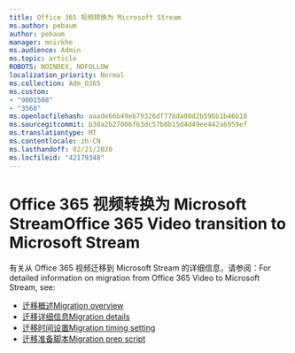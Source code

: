 ```yaml
---
title: Office 365 视频转换为 Microsoft Stream
ms.author: pebaum
author: pebaum
manager: mnirkhe
ms.audience: Admin
ms.topic: article
ROBOTS: NOINDEX, NOFOLLOW
localization_priority: Normal
ms.collection: Adm_O365
ms.custom:
- "9001508"
- "3568"
ms.openlocfilehash: aaade66b49eb79326df778da08d2b59bb1b46b18
ms.sourcegitcommit: b38a2b27006f63dc57b8b15d4d49ee442a6959ef
ms.translationtype: MT
ms.contentlocale: zh-CN
ms.lasthandoff: 02/21/2020
ms.locfileid: "42179348"
---
```

# <a name="office-365-video-transition-to-microsoft-stream"></a><span data-ttu-id="905f4-102">Office 365 视频转换为 Microsoft Stream</span><span class="sxs-lookup"><span data-stu-id="905f4-102">Office 365 Video transition to Microsoft Stream</span></span>

<span data-ttu-id="905f4-103">有关从 Office 365 视频迁移到 Microsoft Stream 的详细信息，请参阅：</span><span class="sxs-lookup"><span data-stu-id="905f4-103">For detailed information on migration from Office 365 Video to Microsoft Stream, see:</span></span>

- [<span data-ttu-id="905f4-104">迁移概述</span><span class="sxs-lookup"><span data-stu-id="905f4-104">Migration overview</span></span>](https://docs.microsoft.com/en-us/stream/migrate-from-office-365)
- [<span data-ttu-id="905f4-105">迁移详细信息</span><span class="sxs-lookup"><span data-stu-id="905f4-105">Migration details</span></span>](https://docs.microsoft.com/en-us/stream/migration-experience)
- [<span data-ttu-id="905f4-106">迁移时间设置</span><span class="sxs-lookup"><span data-stu-id="905f4-106">Migration timing setting</span></span>](https://docs.microsoft.com/en-us/stream/migration-o365video-timing-setting)
- [<span data-ttu-id="905f4-107">迁移准备脚本</span><span class="sxs-lookup"><span data-stu-id="905f4-107">Migration prep script</span></span>](https://docs.microsoft.com/en-us/stream/migration-o365video-prep)
